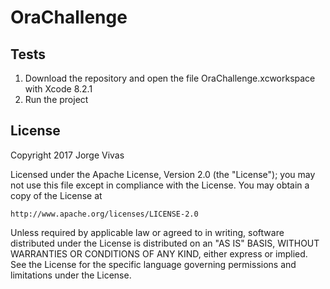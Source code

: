 # OraChallenge

## Tests
1. Download the repository and open the file OraChallenge.xcworkspace with Xcode 8.2.1
2. Run the project 

## License
Copyright 2017 Jorge Vivas

Licensed under the Apache License, Version 2.0 (the "License");
you may not use this file except in compliance with the License.
You may obtain a copy of the License at

    http://www.apache.org/licenses/LICENSE-2.0

Unless required by applicable law or agreed to in writing, software
distributed under the License is distributed on an "AS IS" BASIS,
WITHOUT WARRANTIES OR CONDITIONS OF ANY KIND, either express or implied.
See the License for the specific language governing permissions and
limitations under the License.
